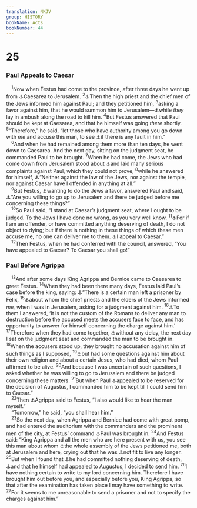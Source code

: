 ```yaml
---
translation: NKJV
group: HISTORY
bookName: Acts 
bookNumber: 44
---
```


<div class="title"><h1>25</h1><h3>Paul Appeals to Caesar</h3></div>
<span class="verse cong_25_1"> <sup>1</sup>Now when Festus had come to the province, after three days he went up from <a data-toggle="tooltip" data-placement="bottom" title="Acts 8:40; 25:4, 6, 13">⚓</a>Caesarea to Jerusalem. </span>
<span class="verse cong_25_2"><sup>2</sup><a data-toggle="tooltip" data-placement="bottom" title="Acts 24:1; 25:15">⚓</a>Then the high priest and the chief men of the Jews informed him against Paul; and they petitioned him, </span>
<span class="verse cong_25_3"><sup>3</sup>asking a favor against him, that he would summon him to Jerusalem—<a data-toggle="tooltip" data-placement="bottom" title="Acts 23:12, 15">⚓</a>while <i>they</i> lay in ambush along the road to kill him. </span>
<span class="verse cong_25_4"><sup>4</sup>But Festus answered that Paul should be kept at Caesarea, and that he himself was going <i>there</i> shortly. </span>
<span class="verse cong_25_5"><sup>5</sup>“Therefore,” he said, “let those who have authority among you go down with <i>me</i> and accuse this man, to see <a data-toggle="tooltip" data-placement="bottom" title="Acts 18:14; 25:18">⚓</a>if there is any fault in him.”<br/></span>
<span class="verse cong_25_6"> <sup>6</sup>And when he had remained among them more than ten days, he went down to Caesarea. And the next day, sitting on the judgment seat, he commanded Paul to be brought. </span>
<span class="verse cong_25_7"><sup>7</sup>When he had come, the Jews who had come down from Jerusalem stood about <a data-toggle="tooltip" data-placement="bottom" title="Mark 15:3; Luke 23:2, 10; Acts 24:5, 13">⚓</a>and laid many serious complaints against Paul, which they could not prove, </span>
<span class="verse cong_25_8"><sup>8</sup>while he answered for himself, <a data-toggle="tooltip" data-placement="bottom" title="Acts 6:13; 24:12; 28:17">⚓</a>“Neither against the law of the Jews, nor against the temple, nor against Caesar have I offended in anything at all.”<br/></span>
<span class="verse cong_25_9"> <sup>9</sup>But Festus, <a data-toggle="tooltip" data-placement="bottom" title="Acts 12:2; 24:27">⚓</a>wanting to do the Jews a favor, answered Paul and said, <a data-toggle="tooltip" data-placement="bottom" title="Acts 25:20">⚓</a>“Are you willing to go up to Jerusalem and there be judged before me concerning these things?”<br/></span>
<span class="verse cong_25_10"> <sup>10</sup>So Paul said, “I stand at Caesar’s judgment seat, where I ought to be judged. To the Jews I have done no wrong, as you very well know. </span>
<span class="verse cong_25_11"><sup>11</sup><a data-toggle="tooltip" data-placement="bottom" title="Acts 18:14; 23:29; 25:25; 26:31">⚓</a>For if I am an offender, or have committed anything deserving of death, I do not object to dying; but if there is nothing in these things of which these men accuse me, no one can deliver me to them. <a data-toggle="tooltip" data-placement="bottom" title="Acts 26:32; 28:19">⚓</a>I appeal to Caesar.”<br/></span>
<span class="verse cong_25_12"> <sup>12</sup>Then Festus, when he had conferred with the council, answered, “You have appealed to Caesar? To Caesar you shall go!”<br/></span>
<div class="title"><h3>Paul Before Agrippa</h3></div>
<span class="verse cong_25_13"> <sup>13</sup>And after some days King Agrippa and Bernice came to Caesarea to greet Festus. </span>
<span class="verse cong_25_14"><sup>14</sup>When they had been there many days, Festus laid Paul’s case before the king, saying: <a data-toggle="tooltip" data-placement="bottom" title="Acts 24:27">⚓</a>“There is a certain man left a prisoner by Felix, </span>
<span class="verse cong_25_15"><sup>15</sup><a data-toggle="tooltip" data-placement="bottom" title="Acts 24:1; 25:2, 3">⚓</a>about whom the chief priests and the elders of the Jews informed <i>me,</i> when I was in Jerusalem, asking for a judgment against him. </span>
<span class="verse cong_25_16"><sup>16</sup><a data-toggle="tooltip" data-placement="bottom" title="Acts 25:4, 5">⚓</a>To them I answered, ‘It is not the custom of the Romans to deliver any man to destruction before the accused meets the accusers face to face, and has opportunity to answer for himself concerning the charge against him.’ </span>
<span class="verse cong_25_17"><sup>17</sup>Therefore when they had come together, <a data-toggle="tooltip" data-placement="bottom" title="Matt. 27:19; Acts 25:6, 10">⚓</a>without any delay, the next day I sat on the judgment seat and commanded the man to be brought in. </span>
<span class="verse cong_25_18"><sup>18</sup>When the accusers stood up, they brought no accusation against him of such things as I supposed, </span>
<span class="verse cong_25_19"><sup>19</sup><a data-toggle="tooltip" data-placement="bottom" title="Acts 18:14, 15; 23:29">⚓</a>but had some questions against him about their own religion and about a certain Jesus, who had died, whom Paul affirmed to be alive. </span>
<span class="verse cong_25_20"><sup>20</sup>And because I was uncertain of such questions, I asked whether he was willing to go to Jerusalem and there be judged concerning these matters. </span>
<span class="verse cong_25_21"><sup>21</sup>But when Paul <a data-toggle="tooltip" data-placement="bottom" title="Acts 25:11, 12">⚓</a>appealed to be reserved for the decision of Augustus, I commanded him to be kept till I could send him to Caesar.”<br/></span>
<span class="verse cong_25_22"> <sup>22</sup>Then <a data-toggle="tooltip" data-placement="bottom" title="Acts 9:15">⚓</a>Agrippa said to Festus, “I also would like to hear the man myself.”<br/> “Tomorrow,” he said, “you shall hear him.”<br/></span>
<span class="verse cong_25_23"> <sup>23</sup>So the next day, when Agrippa and Bernice had come with great pomp, and had entered the auditorium with the commanders and the prominent men of the city, at Festus’ command <a data-toggle="tooltip" data-placement="bottom" title="Acts 9:15">⚓</a>Paul was brought in. </span>
<span class="verse cong_25_24"><sup>24</sup>And Festus said: “King Agrippa and all the men who are here present with us, you see this man about whom <a data-toggle="tooltip" data-placement="bottom" title="Acts 25:2, 3, 7">⚓</a>the whole assembly of the Jews petitioned me, both at Jerusalem and here, crying out that he was <a data-toggle="tooltip" data-placement="bottom" title="Acts 21:36; 22:22">⚓</a>not fit to live any longer. </span>
<span class="verse cong_25_25"><sup>25</sup>But when I found that <a data-toggle="tooltip" data-placement="bottom" title="Acts 23:9, 29; 26:31">⚓</a>he had committed nothing deserving of death, <a data-toggle="tooltip" data-placement="bottom" title="Acts 25:11, 12">⚓</a>and that he himself had appealed to Augustus, I decided to send him. </span>
<span class="verse cong_25_26"><sup>26</sup>I have nothing certain to write to my lord concerning him. Therefore I have brought him out before you, and especially before you, King Agrippa, so that after the examination has taken place I may have something to write. </span>
<span class="verse cong_25_27"><sup>27</sup>For it seems to me unreasonable to send a prisoner and not to specify the charges against him.”<br/></span>
